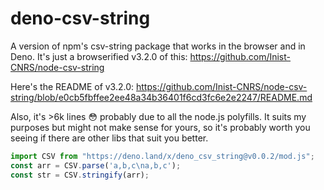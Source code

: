 # deno-csv-string

A version of npm's csv-string package that works in the browser and in Deno. It's just a browserified v3.2.0 of this: https://github.com/Inist-CNRS/node-csv-string

Here's the README of v3.2.0: https://github.com/Inist-CNRS/node-csv-string/blob/e0cb5fbffee2ee48a34b36401f6cd3fc6e2e2247/README.md

Also, it's >6k lines 😳 probably due to all the node.js polyfills. It suits my purposes but might not make sense for yours, so it's probably worth you seeing if there are other libs that suit you better.

```js
import CSV from "https://deno.land/x/deno_csv_string@v0.0.2/mod.js";
const arr = CSV.parse('a,b,c\na,b,c');
const str = CSV.stringify(arr);
```

